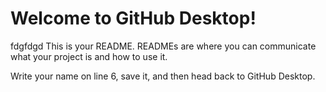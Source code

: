 # Welcome to GitHub Desktop!
fdgfdgd
This is your README. READMEs are where you can communicate what your project is and how to use it.

Write your name on line 6, save it, and then head back to GitHub Desktop.
